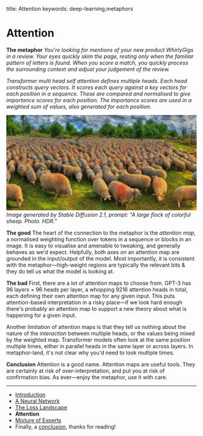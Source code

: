 title: Attention
keywords: deep-learning,metaphors

# Attention

**The metaphor** _You're looking for mentions of your new product WhirlyGigs in a review. Your eyes quickly skim the page, resting only when the familiar pattern of letters is found. When you score a match, you quickly process the surrounding context and adjust your judgement of the review._

_Transformer multi head self attention defines multiple heads. Each head constructs query vectors. It scores each query against a key vectors for each position in a sequence. These are compared and normalised to give importance scores for each position. The importance scores are used in a weighted sum of values, also generated for each position._

![A large flock of colorful sheep. Photo. HDR.](img/attention.png)
_Image generated by Stable Diffusion 2.1, prompt: "A large flock of colorful sheep. Photo. HDR."_

**The good** The heart of the connection to the metaphor is the _attention map_, a normalised weighting function over tokens in a sequence or blocks in an image. It is easy to visualise and amenable to tweaking, and generally behaves as we'd expect. Helpfully, both axes on an attention map are grounded in the input/output of the model. Most importantly, it is consistent with the metaphor—high-weight regions are typically the relevant bits & they do tell us what the model is looking at.

**The bad** First, there are a lot of attention maps to choose from. GPT-3 has 96 layers $\times$ 96 heads per layer, a whopping 9216 attention heads in total, each defining their own attention map for any given input. This puts attention-based interpretation in a risky place—if we look hard enough there's probably an attention map to support a new theory about what is happening for a given input.

Another limitation of attention maps is that they tell us nothing about the nature of the _interaction_ between multiple heads, or the values being mixed by the weighted map. Transformer models often look at the same position multiple times, either in parallel heads in the same layer or across layers. In metaphor-land, it's not clear why you'd need to look multiple times.

**Conclusion** Attention is a good name. Attention maps are useful tools. They are certainly at risk of over-interpretation, and put you at risk of confirmation bias. As ever—enjoy the metaphor, use it with care.

---

- [Introduction](article.md)
- [A Neural Network](neural_network.md)
- [The Loss Landscape](loss_landscape.md)
- **Attention**
- [Mixture of Experts](mixture_of_experts.md)
- Finally, a [conclusion](conclusion.md), thanks for reading!
